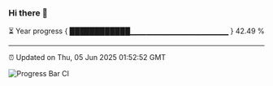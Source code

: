 ### Hi there 👋

⏳ Year progress { ████████████▁▁▁▁▁▁▁▁▁▁▁▁▁▁▁▁▁▁ } 42.49 %

---

⏰ Updated on Thu, 05 Jun 2025 01:52:52 GMT

![Progress Bar CI](https://github.com/liununu/liununu/workflows/Progress%20Bar%20CI/badge.svg)
